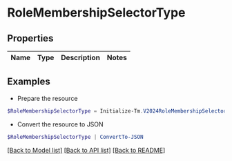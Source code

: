 # RoleMembershipSelectorType
## Properties

Name | Type | Description | Notes
------------ | ------------- | ------------- | -------------

## Examples

- Prepare the resource
```powershell
$RoleMembershipSelectorType = Initialize-Tm.V2024RoleMembershipSelectorType 
```

- Convert the resource to JSON
```powershell
$RoleMembershipSelectorType | ConvertTo-JSON
```

[[Back to Model list]](../README.md#documentation-for-models) [[Back to API list]](../README.md#documentation-for-api-endpoints) [[Back to README]](../README.md)

